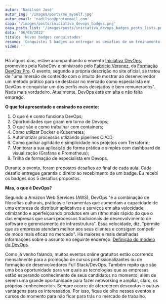 ```yaml
---
autor: 'Nadilson José'
autor_img: '/images/posts/me_myself.jpg'
autor_email: 'nadilson@protonmail.com'
capa: '/images/posts/iniciativa_devops_badges.png'
capa_posts_list: '/images/posts/iniciativa_devops_badges_posts_lists.png'
data: '06/08/2022'
titulo: 'Novos badges conquistados'
resumo: 'Conquistei 5 badges ao entregar os desafios de um treinamento online, o Iniciativa DevOps.'
video: ''
---
```


Há alguns dias, estive acompanhando o envento [Iniciativa DevOps](https://iniciativadevops.com.br/), promovido pela KubeDev e ministrado pelo [Fabricio Veronez](https://www.linkedin.com/in/fabricioveronez), da [Formação DevOps Pro](https://www.linkedin.com/company/devopspro/). O evento, segundo a própria descrição no site oficial, se tratou de "uma imersão de conteúdo com o intuito de mostrar ao desenvolvedor um método prático para se destacar no mercado como especialista em DevOps e conquistar um dos perfis mais desejados e bem remunerados". Nada mais verdadeiro. Atualmente, DevOps está em alta e não falta emprego.

**O que foi apresentado e ensinado no evento:**

1. O que é e como funciona DevOps;
2. Oportunidades que giram em torno de Devops;
3. O que são e como trabalhar com containers;
4. Como utilizar Docker e Kubernetes;
5. Automatizar processos utlizando pipelines CI/CD;
6. Como ganhar agilidade e simplicidade nos projetos com Terraform;
7. Monitorar a sua aplicação de forma prática e simples com dashboard de visualização (Grafana e Prometheus);
8. Trilha de formação de especialista em Devops.

Durante o evento, foram propostos desafios ao final de cada aula. Cada desafio entregue garantia o direito ao recebimento de um badge. Eu recebi os badges dos 5 desafios propostos.

**Mas, o que é DevOps?**

Segundo a Amazon Web Services (AWS), DevOps "é a combinação de filosofias culturais, práticas e ferramentas que aumentam a capacidade de uma empresa de distribuir aplicativos e serviços em alta velocidade, otimizando e aperfeiçoando produtos em um ritmo mais rápido do que o das empresas que usam processos tradicionais de desenvolvimento de software e gerenciamento de infraestrutura". Essa velocidade, diz, "permite que as empresas atendam melhor aos seus clientes e consigam competir de modo mais eficaz no mercado". Há maiores e mais detalhadas informações sobre o assunto no seguinte endereço: [Definição do modelo do DevOps](https://aws.amazon.com/pt/devops/what-is-devops/).

Como já venho falando, muitos eventos online gratuitos estão ocorrendo mensalmente para a promoção de cursos profissionalizantes ou de formação de desenvolvedores Full Stack/DevOps. Também repito que são uma boa oportunidade para ver quais as tecnologias que as empresas estão esperando conhecimento de seus candidatos no momento, além de serem uma grande oportunidade para fazer networking e ampliar, claro, os próprios conhecimentos. Sempre ocorre de oferecerem descontos e outras vantagens para os interessados. Por isso, fique de olho nesses eventos e cursos do momento para não ficar para trás no mercado de trabalho.
